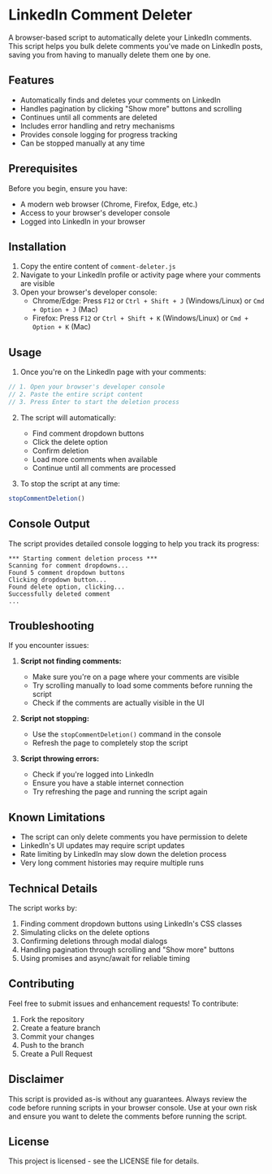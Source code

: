 # LinkedIn Comment Deleter

A browser-based script to automatically delete your LinkedIn comments. This script helps you bulk delete comments you've made on LinkedIn posts, saving you from having to manually delete them one by one.

## Features

- Automatically finds and deletes your comments on LinkedIn
- Handles pagination by clicking "Show more" buttons and scrolling
- Continues until all comments are deleted
- Includes error handling and retry mechanisms
- Provides console logging for progress tracking
- Can be stopped manually at any time

## Prerequisites

Before you begin, ensure you have:
- A modern web browser (Chrome, Firefox, Edge, etc.)
- Access to your browser's developer console
- Logged into LinkedIn in your browser

## Installation

1. Copy the entire content of `comment-deleter.js`
2. Navigate to your LinkedIn profile or activity page where your comments are visible
3. Open your browser's developer console:
   - Chrome/Edge: Press `F12` or `Ctrl + Shift + J` (Windows/Linux) or `Cmd + Option + J` (Mac)
   - Firefox: Press `F12` or `Ctrl + Shift + K` (Windows/Linux) or `Cmd + Option + K` (Mac)

## Usage

1. Once you're on the LinkedIn page with your comments:

```javascript
// 1. Open your browser's developer console
// 2. Paste the entire script content
// 3. Press Enter to start the deletion process
```

2. The script will automatically:
   - Find comment dropdown buttons
   - Click the delete option
   - Confirm deletion
   - Load more comments when available
   - Continue until all comments are processed

3. To stop the script at any time:
```javascript
stopCommentDeletion()
```

## Console Output

The script provides detailed console logging to help you track its progress:
```
*** Starting comment deletion process ***
Scanning for comment dropdowns...
Found 5 comment dropdown buttons
Clicking dropdown button...
Found delete option, clicking...
Successfully deleted comment
...
```

## Troubleshooting

If you encounter issues:

1. **Script not finding comments:**
   - Make sure you're on a page where your comments are visible
   - Try scrolling manually to load some comments before running the script
   - Check if the comments are actually visible in the UI

2. **Script not stopping:**
   - Use the `stopCommentDeletion()` command in the console
   - Refresh the page to completely stop the script

3. **Script throwing errors:**
   - Check if you're logged into LinkedIn
   - Ensure you have a stable internet connection
   - Try refreshing the page and running the script again

## Known Limitations

- The script can only delete comments you have permission to delete
- LinkedIn's UI updates may require script updates
- Rate limiting by LinkedIn may slow down the deletion process
- Very long comment histories may require multiple runs

## Technical Details

The script works by:
1. Finding comment dropdown buttons using LinkedIn's CSS classes
2. Simulating clicks on the delete options
3. Confirming deletions through modal dialogs
4. Handling pagination through scrolling and "Show more" buttons
5. Using promises and async/await for reliable timing

## Contributing

Feel free to submit issues and enhancement requests! To contribute:

1. Fork the repository
2. Create a feature branch
3. Commit your changes
4. Push to the branch
5. Create a Pull Request

## Disclaimer

This script is provided as-is without any guarantees. Always review the code before running scripts in your browser console. Use at your own risk and ensure you want to delete the comments before running the script.

## License

This project is licensed - see the LICENSE file for details.

